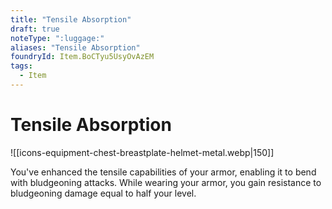 ```yaml
---
title: "Tensile Absorption"
draft: true
noteType: ":luggage:"
aliases: "Tensile Absorption"
foundryId: Item.BoCTyu5UsyOvAzEM
tags:
  - Item
---
```


# Tensile Absorption
![[icons-equipment-chest-breastplate-helmet-metal.webp|150]]

You've enhanced the tensile capabilities of your armor, enabling it to bend with bludgeoning attacks. While wearing your armor, you gain resistance to bludgeoning damage equal to half your level.
